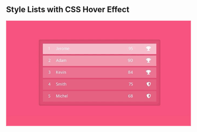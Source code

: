 ## Style Lists with CSS Hover Effect

![Edit [Web] Style Lists with CSS Hover Effect](../../gifs/list/style-lists-with-css-hover-effect.gif)
